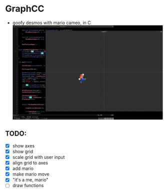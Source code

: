 # GraphCC
- goofy desmos with mario cameo, in C
![](./mario_show.png)

## TODO:
- [x] show axes
- [x] show grid
- [x] scale grid with user input
- [x] align grid to axes
- [x] add mario
- [x] make mario move
- [x] "it's a me, mario"
- [ ] draw functions
